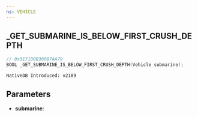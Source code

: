 ```yaml
---
ns: VEHICLE
---
```

## _GET_SUBMARINE_IS_BELOW_FIRST_CRUSH_DEPTH

```c
// 0x3E71D0B300B7AA79
BOOL _GET_SUBMARINE_IS_BELOW_FIRST_CRUSH_DEPTH(Vehicle submarine);
```

```
NativeDB Introduced: v2189
```

## Parameters
* **submarine**:
